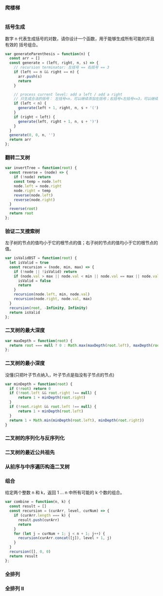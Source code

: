 ### 爬楼梯
```js
```

### 括号生成
数字 n 代表生成括号的对数，请你设计一个函数，用于能够生成所有可能的并且 有效的 括号组合。
```js
var generateParenthesis = function(n) {
  const arr = []
  const generate = (left, right, n, s) => {
    // recursion terminator: 左括号 == 右括号 == 3
    if (left == n && right == n) {
      arr.push(s)
      return
    }

    // process current level: add a left / add a right
    // 只生成合法的括号： 左括号<n，可以继续添加左括号；右括号<左括号<=3，可以继续添加右括号
    if (left < n) {
      generate(left + 1, right, n, s + '(')
    }
    if (right < left) {
      generate(left, right + 1, n, s + ')')
    }
  }
  generate(0, 0, n, '')
  return arr
};
```

### 翻转二叉树
```js
var invertTree = function(root) {
  const reverse = (node) => {
    if (!node) return 
    const temp = node.left
    node.left = node.right 
    node.right = temp
    reverse(node.left)
    reverse(node.right)
  }
  reverse(root)
  return root
};
```

### 验证二叉搜索树
左子树的节点的值均小于它的根节点的值；右子树的节点的值均小于它的根节点的值。
```js
var isValidBST = function(root) {
  let isValid = true
  const recursion = (node, min, max) => {
    if (!node || !isValid) return
    if (node.val > max || node.val < min || node.val == max || node.val == min) {
      isValid = false
      return
    }
    recursion(node.left, min, node.val)
    recursion(node.right, node.val, max)
  }
  recursion(root, -Infinity, Infinity)
  return isValid
};
```

### 二叉树的最大深度
```js
var maxDepth = function(root) {
  return root === null ? 0 : Math.max(maxDepth(root.left), maxDepth(root.right)) + 1
};
```

### 二叉树的最小深度
没懂(只把叶子节点纳入，叶子节点是指没有子节点的节点)
```js
var minDepth = function(root) {
  if (!root) return 0
  if (!root.left && root.right !== null) {
      return 1 + minDepth(root.right)
  }
  if (!root.right && root.left !== null) {
      return 1 + minDepth(root.left)
  }
  return 1 + Math.min(minDepth(root.left), minDepth(root.right))
}
```

### 二叉树的序列化与反序列化

### 二叉树的最近公共祖先

### 从前序与中序遍历构造二叉树


### 组合
给定两个整数 n 和 k，返回 1 ... n 中所有可能的 k 个数的组合。
```js
var combine = function(n, k) {
  const result = []
  const recursion = (curArr, level, curNum) => {
    if (curArr.length === k) {
      result.push(curArr)
      return
    }
    for (let j = curNum + 1; j < n + 1; j++) {
      recursion(curArr.concat([j]), level + 1, j)
    }
  }
  recursion([], 0, 0)
  return result
};
```

### 全排列

### 全排列 II 